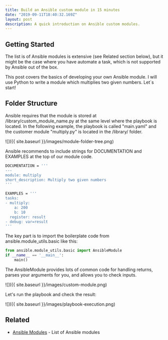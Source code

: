 ```yaml
---
title: Build an Ansible custom module in 15 minutes
date: "2019-09-11T18:40:32.169Z"
layout: post
description: A quick introduction on Ansible custom modules. 
---
```


## Getting Started
The list is of Ansible modules is extensive (see Related section below), but it might be the case where you have automate a task, which is not supported by Ansible out of the box. 

This post covers the basics of developing your own Ansible module. 
I will use Python to write a module which multiplies two given numbers. Let´s start!


## Folder Structure
Ansible requires that the module is stored at /library/custom_module_name.py at the same level where the playbook is located. 
In the following example, the playbook is called "main.yaml" and the customer module "multiply.py" is located in the /library/ folder.  

![]({{ site.baseurl }}/images/module-folder-tree.png)

Ansible recommends to include strings for DOCUMENTATION and EXAMPLES at the top of our module code.

```bash
DOCUMENTATION = '''
---
module: multiply
short_description: Multiply two given numbers
'''

EXAMPLES = '''
tasks:
- multiply:
    a: 200
    b: 10
  register: result
- debug: var=result
'''
```

The key part is to import the boilerplate code from ansible.module_utils.basic like this:

```python 
from ansible.module_utils.basic import AnsibleModule
if __name__ == '__main__':
    main()

```

The AnsibleModule provides lots of common code for handling returns, parses your arguments for you, and allows you to check inputs.

![]({{ site.baseurl }}/images/custom-module.png)

Let's run the playbook and check the result:

![]({{ site.baseurl }}/images/playbook-execution.png)


## Related

* [Ansible Modules](https://docs.ansible.com/ansible/latest/modules/modules_by_category.html) - List of Ansible modules
